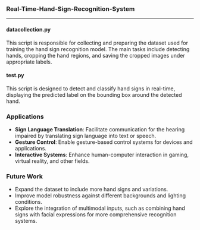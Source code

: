 ### Real-Time-Hand-Sign-Recognition-System

___
#### datacollection.py
This script is responsible for collecting and preparing the dataset used for training the hand sign recognition model. The main tasks include detecting hands, cropping the hand regions, and saving the cropped images under appropriate labels.
#### test.py
This script is designed to detect and classify hand signs in real-time, displaying the predicted label on the bounding box around the detected hand.
### Applications
- **Sign Language Translation**: Facilitate communication for the hearing impaired by translating sign language into text or speech.
- **Gesture Control**: Enable gesture-based control systems for devices and applications.
- **Interactive Systems**: Enhance human-computer interaction in gaming, virtual reality, and other fields.
### Future Work
- Expand the dataset to include more hand signs and variations.
- Improve model robustness against different backgrounds and lighting conditions.
- Explore the integration of multimodal inputs, such as combining hand signs with facial expressions for more comprehensive recognition systems.
